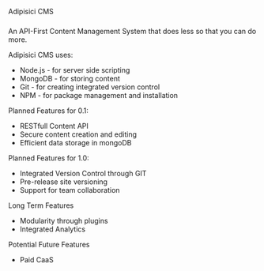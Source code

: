 
Adipisici CMS
#####

An API-First Content Management System that does less so that you can do more.

Adipisici CMS uses:
 * Node.js - for server side scripting
 * MongoDB - for storing content
 * Git - for creating integrated version control
 * NPM - for package management and installation

Planned Features for 0.1:
 * RESTfull Content API
 * Secure content creation and editing
 * Efficient data storage in mongoDB

Planned Features for 1.0:
 * Integrated Version Control through GIT
 * Pre-release site versioning
 * Support for team collaboration

Long Term Features
 * Modularity through plugins
 * Integrated Analytics

Potential Future Features
 * Paid CaaS